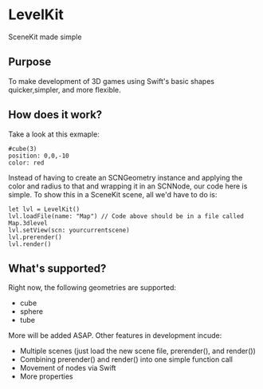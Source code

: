 # LevelKit
SceneKit made simple
## Purpose
To make development of 3D games using Swift's basic shapes quicker,simpler, and more flexible.
## How does it work?
Take a look at this exmaple:
    
    #cube(3)
    position: 0,0,-10
    color: red
    
Instead of having to create an SCNGeometry instance and applying the color and radius to that and wrapping it in an SCNNode, our code here is simple. To show this in a SceneKit scene, all we'd have to do is:

    let lvl = LevelKit()
    lvl.loadFile(name: "Map") // Code above should be in a file called Map.3dlevel
    lvl.setView(scn: yourcurrentscene)
    lvl.prerender()
    lvl.render()
  
## What's supported?
Right now, the following geometries are supported:

* cube
* sphere
* tube

More will be added ASAP. Other features in development incude:

* Multiple scenes (just load the new scene file, prerender(), and render())
* Combining prerender() and render() into one simple function call
* Movement of nodes via Swift
* More properties
